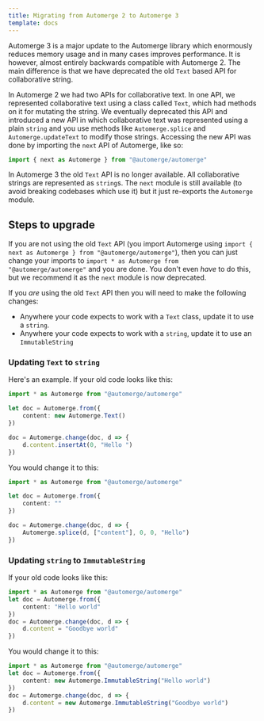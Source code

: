 ```yaml
---
title: Migrating from Automerge 2 to Automerge 3
template: docs
---
```


Automerge 3 is a major update to the Automerge library which enormously reduces memory usage and in many cases improves performance. It is however, almost entirely backwards compatible with Automerge 2. The main difference is that we have deprecated the old `Text` based API for collaborative string.

In Automerge 2 we had two APIs for collaborative text. In one API, we represented collaborative text using a class called `Text`, which had methods on it for mutating the string. We eventually deprecated this API and introduced a new API in which collaborative text was represented using a plain `string` and you use methods like `Automerge.splice` and `Automerge.updateText` to modify those strings. Accessing the new API was done by importing the `next` API of Automerge, like so:

```typescript
import { next as Automerge } from "@automerge/automerge"
```

In Automerge 3 the old `Text` API is no longer available. All collaborative strings are represented as `string`s. The `next` module is still available (to avoid breaking codebases which use it) but it just re-exports the `Automerge` module.

## Steps to upgrade

If you are not using the old `Text` API (you import Automerge using `import { next as Automerge } from "@automerge/automerge"`), then you can just change your imports to `import * as Automerge from "@automerge/automerge"` and you are done. You don't even _have_ to do this, but we recommend it as the `next` module is now deprecated.

If you _are_ using the old `Text` API then you will need to make the following changes:

* Anywhere your code expects to work with a `Text` class, update it to use a `string`.
* Anywhere your code expects to work with a `string`, update it to use an `ImmutableString`

### Updating `Text` to `string`

Here's an example. If your old code looks like this:

```typescript
import * as Automerge from "@automerge/automerge"

let doc = Automerge.from({
    content: new Automerge.Text()
})

doc = Automerge.change(doc, d => {
    d.content.insertAt(0, "Hello ")
})
```

You would change it to this:

```typescript
import * as Automerge from "@automerge/automerge"

let doc = Automerge.from({
    content: ""
})

doc = Automerge.change(doc, d => {
    Automerge.splice(d, ["content"], 0, 0, "Hello")
})
```

### Updating `string` to `ImmutableString`

If your old code looks like this:

```typescript
import * as Automerge from "@automerge/automerge"
let doc = Automerge.from({
    content: "Hello world"
})
doc = Automerge.change(doc, d => {
    d.content = "Goodbye world"
})
```

You would change it to this:

```typescript
import * as Automerge from "@automerge/automerge"
let doc = Automerge.from({
    content: new Automerge.ImmutableString("Hello world")
})
doc = Automerge.change(doc, d => {
    d.content = new Automerge.ImmutableString("Goodbye world")
})
```
